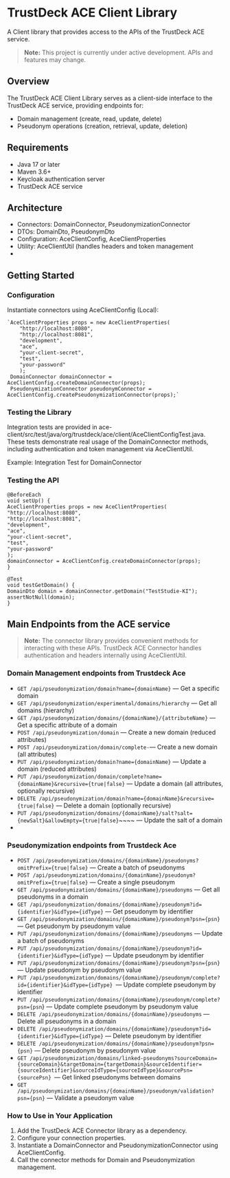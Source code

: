 # TrustDeck ACE Client Library 
A Client library that provides access to the APIs of the TrustDeck ACE service.

> **Note:** This project is currently under active development. APIs and features may change.

## Overview

The TrustDeck ACE Client Library serves as a client-side interface to the TrustDeck ACE service, providing endpoints for:

- Domain management (create, read, update, delete)
- Pseudonym operations (creation, retrieval, update, deletion)

## Requirements

- Java 17 or later
- Maven 3.6+
- Keycloak authentication server
- TrustDeck ACE service

## Architecture
-  Connectors: DomainConnector, PseudonymizationConnector
-  DTOs: DomainDto, PseudonymDto
-  Configuration: AceClientConfig, AceClientProperties
-  Utility: AceClientUtil (handles headers and token management
- 
## Getting Started

### Configuration

Instantiate connectors using AceClientConfig (Local):

    `AceClientProperties props = new AceClientProperties(
        "http://localhost:8080",
        "http://localhost:8081",
        "development",
        "ace",
        "your-client-secret",
        "test",
        "your-password"
        );
     DomainConnector domainConnector = AceClientConfig.createDomainConnector(props);
     PseudonymizationConnector pseudonymConnector = AceClientConfig.createPseudonymizationConnector(props);`


### Testing the Library
Integration tests are provided in ace-client/src/test/java/org/trustdeck/ace/client/AceClientConfigTest.java.
These tests demonstrate real usage of the DomainConnector methods, including authentication and token management via AceClientUtil.

Example: Integration Test for DomainConnector

### Testing the API
    @BeforeEach
    void setUp() {
    AceClientProperties props = new AceClientProperties(
    "http://localhost:8080",
    "http://localhost:8081",
    "development",
    "ace",
    "your-client-secret",
    "test",
    "your-password"
    );
    domainConnector = AceClientConfig.createDomainConnector(props);
    }

    @Test
    void testGetDomain() {
    DomainDto domain = domainConnector.getDomain("TestStudie-KI");
    assertNotNull(domain);
    }





## Main Endpoints from the ACE service

> **Note:** The connector library provides convenient methods for interacting with these APIs.
TrustDeck ACE Connector handles authentication and headers internally using AceClientUtil.

### Domain Management endpoints from Trustdeck Ace

- `GET /api/pseudonymization/domain?name={domainName}` — Get a specific domain
- `GET /api/pseudonymization/experimental/domains/hierarchy` — Get all domains (hierarchy)
- `GET /api/pseudonymization/domains/{domainName}/{attributeName}` — Get a specific attribute of a domain
- `POST /api/pseudonymization/domain` — Create a new domain (reduced attributes)
- `POST /api/pseudonymization/domain/complete-`— Create a new domain (all attributes)
- `PUT /api/pseudonymization/domain?name={domainName}` — Update a domain (reduced attributes)
- `PUT /api/pseudonymization/domain/complete?name={domainName}&recursive={true|false}` — Update a domain (all attributes, optionally recursive)
- `DELETE /api/pseudonymization/domain?name={domainName}&recursive={true|false}` — Delete a domain (optionally recursive)
- `PUT /api/pseudonymization/domains/{domainName}/salt?salt={newSalt}&allowEmpty={true|false}`~~~~ — Update the salt of a domain
- 
### Pseudonymization endpoints from Trustdeck Ace

- `POST /api/pseudonymization/domains/{domainName}/pseudonyms?omitPrefix={true|false}` — Create a batch of pseudonyms
- `POST /api/pseudonymization/domains/{domainName}/pseudonym?omitPrefix={true|false}` — Create a single pseudonym
- `GET /api/pseudonymization/domains/{domainName}/pseudonyms` — Get all pseudonyms in a domain
- `GET /api/pseudonymization/domains/{domainName}/pseudonym?id={identifier}&idType={idType}` — Get pseudonym by identifier
- `GET /api/pseudonymization/domains/{domainName}/pseudonym?psn={psn}` — Get pseudonym by pseudonym value
- `PUT /api/pseudonymization/domains/{domainName}/pseudonyms` — Update a batch of pseudonyms
- `PUT /api/pseudonymization/domains/{domainName}/pseudonym?id={identifier}&idType={idType}` — Update pseudonym by identifier
- `PUT /api/pseudonymization/domains/{domainName}/pseudonym?psn={psn}` — Update pseudonym by pseudonym value
- `PUT /api/pseudonymization/domains/{domainName}/pseudonym/complete?id={identifier}&idType={idType} `— Update complete pseudonym by identifier
- `PUT /api/pseudonymization/domains/{domainName}/pseudonym/complete?psn={psn`} — Update complete pseudonym by pseudonym value
- `DELETE /api/pseudonymization/domains/{domainName}/pseudonyms` — Delete all pseudonyms in a domain
- `DELETE /api/pseudonymization/domains/{domainName}/pseudonym?id={identifier}&idType={idType}` — Delete pseudonym by identifier
- `DELETE /api/pseudonymization/domains/{domainName}/pseudonym?psn={psn}` — Delete pseudonym by pseudonym value
- `GET /api/pseudonymization/domains/linked-pseudonyms?sourceDomain={sourceDomain}&targetDomain={targetDomain}&sourceIdentifier={sourceIdentifier}&sourceIdType={sourceIdType}&sourcePsn={sourcePsn} `— Get linked pseudonyms between domains
- `GET /api/pseudonymization/domains/{domainName}/pseudonym/validation?psn={psn}` — Validate a pseudonym value



### How to Use in Your Application

1. Add the TrustDeck ACE Connector library as a dependency.
2. Configure your connection properties.
3. Instantiate a DomainConnector and PseudonymizationConnector using AceClientConfig.
4. Call the connector methods for Domain and Pseudonymization management.